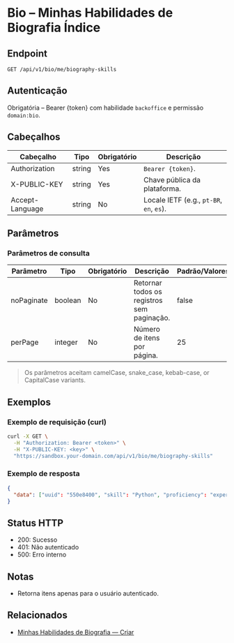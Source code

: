 # Bio – Minhas Habilidades de Biografia Índice

## Endpoint

```
GET /api/v1/bio/me/biography-skills
```

## Autenticação

Obrigatória – Bearer {token} com habilidade `backoffice` e permissão `domain:bio`.

## Cabeçalhos

| Cabeçalho           | Tipo   | Obrigatório | Descrição |
| ---------------- | ------ | -------- | ----------- |
| Authorization    | string | Yes      | `Bearer {token}`. |
| X-PUBLIC-KEY     | string | Yes      | Chave pública da plataforma. |
| Accept-Language  | string | No       | Locale IETF (e.g., `pt-BR`, `en`, `es`). |

## Parâmetros

### Parâmetros de consulta

| Parâmetro  | Tipo    | Obrigatório | Descrição | Padrão/Valores |
| ---------- | ------- | -------- | ----------- | -------------- |
| noPaginate | boolean | No       | Retornar todos os registros sem paginação. | false |
| perPage    | integer | No       | Número de itens por página. | 25 |

> Os parâmetros aceitam camelCase, snake_case, kebab-case, or CapitalCase variants.

## Exemplos

### Exemplo de requisição (curl)

```bash
curl -X GET \
  -H "Authorization: Bearer <token>" \
  -H "X-PUBLIC-KEY: <key>" \
  "https://sandbox.your-domain.com/api/v1/bio/me/biography-skills"
```

### Exemplo de resposta

```json
{
  "data": ["uuid": "550e8400", "skill": "Python", "proficiency": "expert"]
}
```

## Status HTTP

- 200: Sucesso
- 401: Não autenticado
- 500: Erro interno

## Notas

- Retorna itens apenas para o usuário autenticado.

## Relacionados

- [Minhas Habilidades de Biografia — Criar](MyBiographySkillsCriar.md)
